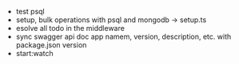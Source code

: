 - test psql
- setup, bulk operations with psql and mongodb -> setup.ts
- esolve all todo in the middleware
- sync swagger api doc app namem, version, description, etc. with package.json version
- start:watch
